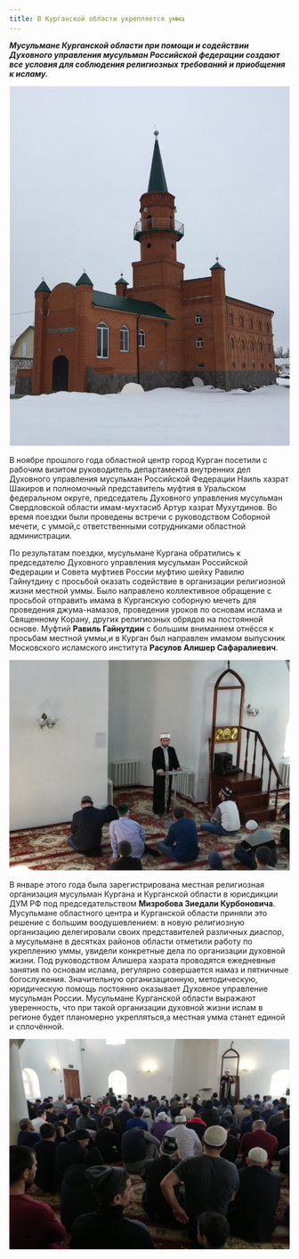 ```yaml
---
title: В Курганской области укрепляется умма
---
```


**_Мусульмане Курганской области при помощи и содействии Духовного управления мусульман Российской федерации создают все условия для соблюдения религиозных требований и приобщения к исламу._**

![Мечеть](./mosque.jpg)

В ноябре прошлого года областной центр город Курган посетили с рабочим визитом руководитель департамента внутренних дел Духовного
управления мусульман Российской Федерации Наиль хазрат Шакиров и полномочный представитель муфтия в Уральском федеральном округе,
председатель Духовного управления мусульман Свердловской области имам-мухтасиб Артур хазрат Мухутдинов. Во время поездки были проведены
встречи с руководством Соборной мечети, с уммой,с ответственными сотрудниками областной администрации.

По результатам поездки, мусульмане Кургана обратились к председателю Духовного управления мусульман Российской Федерации и Совета
муфтиев России муфтию шейху Равилю Гайнутдину с просьбой оказать содействие в организации религиозной жизни местной уммы. Было
направлено коллективное обращение с просьбой отправить имама в Курганскую соборную мечеть для проведения джума-намазов, проведения
уроков по основам ислама и Священному Корану, других религиозных обрядов на постоянной основе. Муфтий **Равиль Гайнутдин** с большим
вниманием отнёсся к просьбам местной уммы,и в Курган был направлен имамом выпускник Московского исламского института **Расулов Алишер
Сафаралиевич**.

![Мула](./IMG-694b1dfce81bfac6d0ba396dcba58b73-V.jpg)

В январе этого года была зарегистрирована местная религиозная организация мусульман Кургана и Курганской области в юрисдикции ДУМ РФ
под председательством **Мизробова Зиедали Курбоновича**. Мусульмане областного центра и Курганской области приняли это решение с большим
воодушевлением: в новую религиозную организацию делегировали своих представителей различных диаспор, а мусульмане в десятках районов
области отметили работу по укреплению уммы, увидели конкретные дела по организации духовной жизни. Под руководством Алишера хазрата
проводятся ежедневные занятия по основам ислама, регулярно совершается намаз и пятничные богослужения. Значительную организационную,
методическую, юридическую помощь постоянно оказывает Духовное управление мусульман России. Мусульмане Курганской области выражают
уверенность, что при такой организации духовной жизни ислам в регионе будет планомерно укрепляться,а местная умма станет единой и сплочённой.

![Джамаат](./3.jpg)
